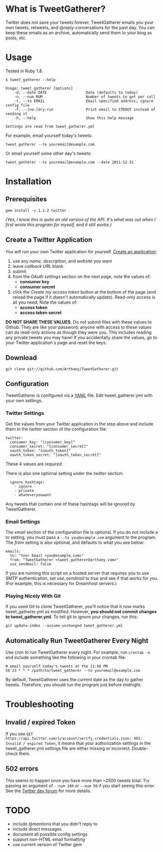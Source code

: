 # What is TweetGatherer?

Twitter does not save your tweets forever. TweetGatherer emails you your own
tweets, retweets, and @reply-conversations for the past day. You can keep these
emails as an archive, automatically send them to your blog as posts, etc.


# Usage

Tested in Ruby 1.8.

    $ tweet_gatherer --help
    
    Usage: tweet_gatherer [options]
        -d, --date DATE                  Date (defaults to today)
        -n, --num NUM                    Number of tweets to get per call
        -t, --to EMAIL                   Email specified address; ignore config file
        -f, --[no-]dry-run               Print email to STDOUT instead of sending it
        -h, --help                       Show this help message
    
    Settings are read from tweet_gatherer.yml

For example, email yourself today's tweets:

    tweet_gatherer --to youremail@example.com

Or email yourself some other day's tweets:

    tweet_gatherer --to youremail@example.com --date 2011-12-31


# Installation

## Prerequisites

`gem install -v 1.1.2 twitter`

_(Yes, I know this is quite an old version of the API. It's what was out when I
first wrote this program for myself, and it still works.)_

## Create a Twitter Application

You will run your own Twitter application for yourself.
[Create an application][1]:

 1. use any _name_, _description_, and _website_ you want
 2. leave _callback URL_ blank
 3. submit
 4. from the _OAuth settings_ section on the next page, note the values of:
     - **consumer key**
     - **consumer secret**
 5. click the _Create my access token_ button at the bottom of the page (and
    reload the page if it doesn't automatically update). Read-only access is all
    you need. Note the values of:
     - **access token**
     - **access token secret**

**DO NOT SHARE THESE VALUES.** Do not submit files with these values to Github.
They are like your password; anyone with access to these values can do read-only
actions as though they were you. This includes reading any private tweets you
may have! If you accidentally share the values, go to your Twitter application's
page and reset the keys.

## Download

`git clone git://github.com/Arthaey/TweetGatherer.git`

## Configuration

TweetGatherer is configured via a [YAML][3] file. Edit tweet\_gatherer.yml
with your own settings.

### Twitter Settings

Get the values from your Twitter application in the step above and include them
in the _twitter_ section of the configuration file:

    twitter:
      consumer_key: "[consumer_key]"
      consumer_secret: "[consumer_secret]"
      oauth_token: "[oauth_token]"
      oauth_token_secret: "[oauth_token_secret]"

These 4 values are _required_.

There is also one optional setting under the _twitter_ section:

      ignore_hashtags:
        - ignore
        - private
        - whateveryouwant

Any tweets that contain one of these hashtags will be ignored by TweetGatherer.

### Email Settings

The _email_ section of the configuration file is optional. If you do not include
a _to_ setting, you must pass a `--to you@example.com` argument to the program.
The _from_ setting is also optional, and defaults to what you see below:

    emails:
      to: "Your Email <you@example.com>"
      from: "TweetGatherer <tweet_gatherer@arthaey.com>"
      use_sendmail: false

If you are running this script on a hosted server that requires you to use SMTP
authentication, set _use_sendmail_ to _true_ and see if that works for you. (For
example, this is necessary for Dreamhost servers.)

### Playing Nicely With Git

If you used Git to clone TweetGatherer, you'll notice that it now marks
tweet\_gatherer.yml as modified. However, **you should not commit changes to
tweet\_gatherer.yml**. To tell git to ignore your changes, run this:

    git update-index --assume-unchanged tweet_gatherer.yml

## Automatically Run TweetGatherer Every Night

Use cron to run TweetGatherer every night. For example, run `crontab -e` and
include something like the following in your crontab file:

    # email yourself today's tweets at the 11:58 PM
    58 23 * * * /path/to/tweet_gatherer --to youremail@example.com

By default, TweetGatherer uses the current date as the day to gather tweets.
Therefore, you should run the program just before midnight.


# Troubleshooting

## Invalid / expired Token

If you see
`GET https://api.twitter.com/1/account/verify_credentials.json: 401: Invalid / expired Token`,
it means that your authorization settings in the tweet\_gatherer.yml settings
file are either missing or incorrect. Double-check them.

## 502 errors

This seems to happen once you have more than ~2500 tweets total. Try passing an
argument of `--num 100` or `--num 50` if you start seeing this error. See the
[Twitter dev forum][2] for more details.


# TODO

 - include @mentions that you didn't reply to
 - include direct messages
 - document all possible config settings
 - support non-HTML email formatting
 - use current version of Twitter gem


[1]: https://dev.twitter.com/apps/new
[2]: https://dev.twitter.com/discussions/3236
[3]: http://en.wikipedia.org/wiki/YAML
